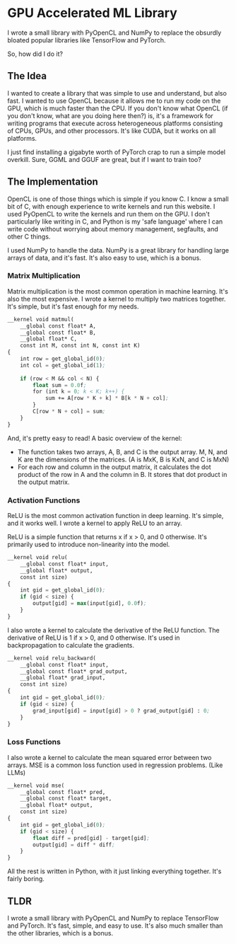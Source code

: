 # GPU Accelerated ML Library

I wrote a small library with PyOpenCL and NumPy to replace the obsurdly bloated popular libraries like TensorFlow and PyTorch.

So, how did I do it?

## The Idea

I wanted to create a library that was simple to use and understand, but also fast. I wanted to use OpenCL because it allows me to run my code on the GPU, which is much faster than the CPU.
If you don't know what OpenCL (if you don't know, what are you doing here then?) is, it's a framework for writing programs that execute across heterogeneous platforms consisting of CPUs, GPUs, and other processors. It's like CUDA, but it works on all platforms.

I just find installing a gigabyte worth of PyTorch crap to run a simple model overkill. Sure, GGML and GGUF are great, but if I want to train too?

## The Implementation
OpenCL is one of those things which is simple if you know C. I know a small bit of C, with enough experience to write kernels and run this website.
I used PyOpenCL to write the kernels and run them on the GPU. I don't particularly like writing in C, and Python is my 'safe language' where I can write code without worrying about memory management, segfaults, and other C things.

I used NumPy to handle the data. NumPy is a great library for handling large arrays of data, and it's fast. It's also easy to use, which is a bonus.

### Matrix Multiplication
Matrix multiplication is the most common operation in machine learning. It's also the most expensive. I wrote a kernel to multiply two matrices together. It's simple, but it's fast enough for my needs.

```cl
__kernel void matmul(
    __global const float* A,
    __global const float* B,
    __global float* C,
    const int M, const int N, const int K)
{
    int row = get_global_id(0);
    int col = get_global_id(1);
    
    if (row < M && col < N) {
        float sum = 0.0f;
        for (int k = 0; k < K; k++) {
            sum += A[row * K + k] * B[k * N + col];
        }
        C[row * N + col] = sum;
    }
}
```

And, it's pretty easy to read!
A basic overview of the kernel:

- The function takes two arrays, A, B, and C is the output array. M, N, and K are the dimensions of the matrices. (A is MxK, B is KxN, and C is MxN)
- For each row and column in the output matrix, it calculates the dot product of the row in A and the column in B. It stores that dot product in the output matrix.

### Activation Functions

ReLU is the most common activation function in deep learning. It's simple, and it works well. I wrote a kernel to apply ReLU to an array.

ReLU is a simple function that returns x if x > 0, and 0 otherwise. It's primarily used to introduce non-linearity into the model.

```cl
__kernel void relu(
    __global const float* input,
    __global float* output,
    const int size)
{
    int gid = get_global_id(0);
    if (gid < size) {
        output[gid] = max(input[gid], 0.0f);
    }
}
```

I also wrote a kernel to calculate the derivative of the ReLU function. The derivative of ReLU is 1 if x > 0, and 0 otherwise. It's used in backpropagation to calculate the gradients.

```cl
__kernel void relu_backward(
    __global const float* input,
    __global const float* grad_output,
    __global float* grad_input,
    const int size)
{
    int gid = get_global_id(0);
    if (gid < size) {
        grad_input[gid] = input[gid] > 0 ? grad_output[gid] : 0;
    }
}
```

### Loss Functions

I also wrote a kernel to calculate the mean squared error between two arrays. MSE is a common loss function used in regression problems. (Like LLMs)

```cl
__kernel void mse(
    __global const float* pred,
    __global const float* target,
    __global float* output,
    const int size)
{
    int gid = get_global_id(0);
    if (gid < size) {
        float diff = pred[gid] - target[gid];
        output[gid] = diff * diff;
    }
}
```

All the rest is written in Python, with it just linking everything together. It's fairly boring.

## TLDR
I wrote a small library with PyOpenCL and NumPy to replace TensorFlow and PyTorch. It's fast, simple, and easy to use. It's also much smaller than the other libraries, which is a bonus.